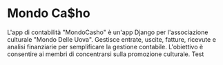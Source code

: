 # Mondo Ca$ho
L'app di contabilità "MondoCasho" è un'app Django per l'associazione culturale "Mondo Delle Uova". Gestisce entrate, uscite, fatture, ricevute e analisi finanziarie per semplificare la gestione contabile. L'obiettivo è consentire ai membri di concentrarsi sulla promozione culturale.
Test
